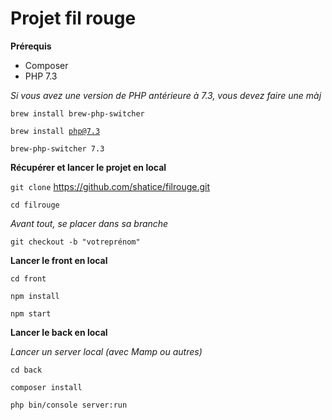 # Projet fil rouge

<strong>Prérequis</strong>

<ul>
    <li>Composer</li>
    <li>PHP 7.3</li>
</ul>

<i>Si vous avez une version de PHP antérieure à 7.3, vous devez faire une màj</i>

<code>brew install brew-php-switcher</code>

<code>brew install php@7.3</code>

<code>brew-php-switcher 7.3</code>

<strong>Récupérer et lancer le projet en local</strong>

<code>git clone</code> https://github.com/shatice/filrouge.git

<code>cd filrouge</code>

<i>Avant tout, se placer dans sa branche</i>

<code>git checkout -b "votreprénom"</code>

<strong>Lancer le front en local</strong>

<code>cd front</code>

<code>npm install</code>

<code>npm start</code>

<strong>Lancer le back en local</strong>

<i>Lancer un server local (avec Mamp ou autres)</i>

<code>cd back</code>

<code>composer install</code>

<code>php bin/console server:run</code>
